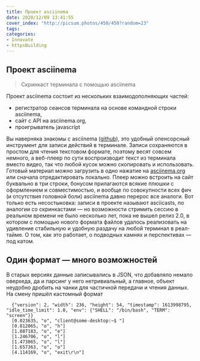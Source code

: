 ```yaml
---
title: Проект asciinema
date: 2020/12/09 13:41:55
cover_index: "http://picsum.photos/450/450?random=23"
tags:
categories:
- Innovate
- httpsBuilding
---
```


## Проект asciinema
> Скринкаст терминала с помощью asciinema

Проект asciinema состоит из нескольких взаимодополняющих частей:

- регистратор сеансов терминала на основе командной строки asciinema,
- сайт с API на asciinema.org,
- проигрыватель javascript


Вы наверняка знакомы с asciinema ([github][0]), это удобный опенсорсный инструмент для записи действий в терминале. Записи сохраняются в простом для чтения текстовом формате, поэтому весят совсем немного, а веб-плеер по сути воспроизводит текст из терминала вместо видео, так что любой кусок можно скопировать и использовать. Готовый материал можно загрузить в одно нажатие на [asciinema.org][1] или сначала отредактировать локально. Плеер можно встроить на сайт буквально в три строки, бонусом прилагаются всякие плюшки с оформлением и совместимостью, и вообще по совокупности всех фич (и отсутствия головной боли) asciinema давно перерос все аналоги. Вот только есть несостыковка: записи в проекте называют asciicasts, по аналогии со скринкастами — но возможности стримить сессию в реальном времени не было несколько лет, пока не вышел релиз 2.0, в котором с помощью нового формата файлов удалось реализовать на удивление стабильную и удобную раздачу на любой терминал в реал-тайме. О том, как это работает, о подводных камнях и перспективах — под катом.  
  
## Один формат — много возможностей

  
В старых версиях данные записывались в JSON, что добавляло немало оверхеда, да и парсинг у него нетривиальный, а главное, объект неудобно дробить на чанки для частичной передачи и чтения данных. На смену пришёл кастомный формат

```
  {"version": 2, "width": 236, "height": 54, "timestamp": 1613998795, "idle_time_limit": 1.0, "env": {"SHELL": "/bin/bash", "TERM": "screen"}}
  [0.023635, "o", "client@some-desktop:~$ "]
  [0.812065, "o", "h"]
  [1.087183, "o", "e"]
  [1.246706, "o", "l"]
  [1.473065, "o", "l"]
  [1.657363, "o", "o"]
  [4.114169, "o", "exit\r\n"]
```

[0]: https://github.com/asciinema/asciinema
[1]: https://asciinema.org/

